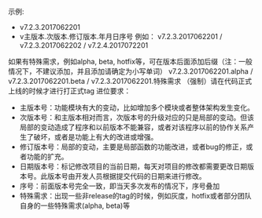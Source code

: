 示例:
- v7.2.3.2017062201
- v主版本.次版本.修订版本.年月日序号
例如： v7.2.3.2017062201 /  v7.2.3.2017062202 /  v7.2.4.2017072201

如果有特殊需求，例如alpha, beta, hotfix等，可在版本后面添加后缀（注：一般情况下，不建议添加，并且添加请确定为小写单词）
 v7.2.3.2017062201.alpha  /  v7.2.3.2017062201.beta  /  v7.2.3.2017062201.特殊需求
（强制）请在代码正式上线的时候才进行打正式tag
进位要求：
- 主版本号：功能模块有大的变动，比如增加多个模块或者整体架构发生变化。
- 次版本号：和主版本相对而言，次版本号的升级对应的只是局部的变动。但该局部的变动造成了程序和以前版本不能兼容，或者对该程序以前的协作关系产生了破坏，或者是功能上有大的改进或增强。
- 修订版本号：局部的变动，主要是局部函数的功能改进，或者bug的修正，或者功能的扩充。
- 日期版本号：标记修改项目的当前日期，每天对项目的修改都需要更改日期版本号。此版本号由开发人员根据提交代码的日期来进行修改。
- 序号：前面版本号完全一致，即当天多次发布的情况下，序号叠加
- 特殊需求：出现一些非release的tag的时候，例如灰度，hotfix或者部分团队自身的一些特殊需求(alpha, beta)等